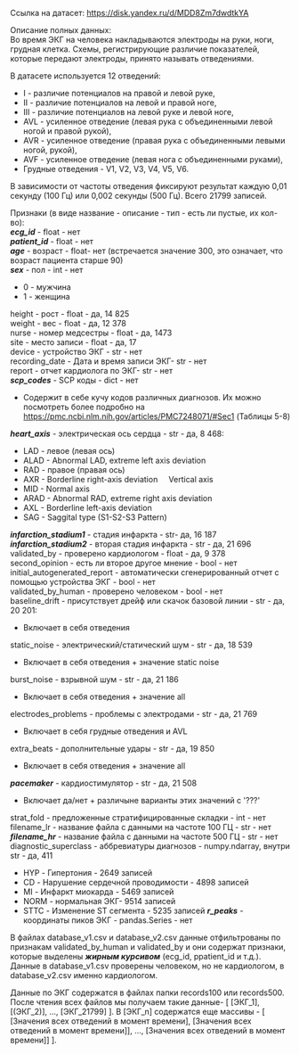 Ссылка на датасет: https://disk.yandex.ru/d/MDD8Zm7dwdtkYA

Описание полных данных:  
Во время ЭКГ на человека накладываются электроды на руки, ноги, грудная клетка. Схемы, регистрирующие различие показателей, которые передают электроды, принято называть отведениями.  

В датасете используется 12 отведений:  
-  I -  различие потенциалов на правой и левой руке,  
-  II - различие потенциалов на левой и правой ноге,  
-  III - различие потенциалов на левой руке и левой ноге,  
-  AVL - усиленное отведение (левая рука с объединенными левой ногой и правой рукой),  
-  AVR - усиленное отведение (правая рука с объединенными левыми ногой, рукой),  
-  AVF - усиленное отведение (левая нога с объединенными руками),  
-  Грудные отведения - V1, V2, V3, V4, V5, V6.  

В зависимости от частоты отведения фиксируют результат каждую 0,01 секунду (100 Гц) или 0,002 секунды  (500 Гц).
Всего 21799 записей.

Признаки (в виде название - описание - тип - есть ли пустые, их кол-во):  
***ecg_id*** - float - нет  
***patient_id*** - float - нет  
***age*** - возраст - float- нет (встречается значение 300, это означает, что возраст пациента старше 90)  
***sex*** - пол - int - нет   
-  0 - мужчина  
-  1 - женщина

  height - рост - float - да, 14 825  
  weight - вес - float - да, 12 378  
  nurse - номер медсестры - float - да, 1473  
  site - место записи - float - да, 17  
  device - устройство ЭКГ - str - нет  
  recording_date - Дата и время записи ЭКГ- str - нет  
  report - отчет кардиолога по ЭКГ- str - нет  
***scp_codes*** - SCP коды - dict - нет  
-  Содержит в себе кучу кодов различных диагнозов. Их можно посмотреть более подробно на https://pmc.ncbi.nlm.nih.gov/articles/PMC7248071/#Sec1 (Таблицы 5-8)
  
***heart_axis*** - электрическая ось сердца - str - да, 8 468:
-  LAD - левое (левая ось)
-  ALAD - Abnormal LAD, extreme left axis deviation
-  RAD - правое (правая ось)
-  AXR - Borderline right-axis deviation     Vertical axis
-  MID - Normal axis
-  ARAD - Abnormal RAD, extreme right axis deviation
-  AXL - Borderline left-axis deviation
-  SAG - Saggital type (S1-S2-S3 Pattern)
  
***infarction_stadium1*** - стадия инфаркта - str- да, 16 187  
***infarction_stadium2*** - вторая стадия инфаркта - str - да, 21 696  
  validated_by - проверено кардиологом - float - да, 9 378  
  second_opinion - есть ли второе другое мнение - bool - нет  
  initial_autogenerated_report - автоматически сгенерированный отчет с помощью устройства ЭКГ - bool - нет  
  validated_by_human - проверено человеком - bool - нет  
  baseline_drift - присутствует дрейф или скачок базовой линии - str - да, 20 201:  
-  Включает в себя отведения

  static_noise - электрический/статический шум - str - да, 18 539
-  Включает в себя отведения + значение static noise
  
  burst_noise - взрывной шум - str - да, 21 186
-  Включает в себя отведения + значение all
  
  electrodes_problems - проблемы с электродами - str - да, 21 769
-  Включает в себя грудные отведения и AVL
  
  extra_beats - дополнительные удары - str - да, 19 850
-  Включает в себя отведения + значение all
  
***pacemaker*** - кардиостимулятор - str - да, 21 508
-  Включает да/нет + различыне варианты этих значений с '???'
  
  strat_fold - предложенные стратифицированные складки - int - нет  
  filename_lr - название файла с данными на частоте 100 ГЦ - str - нет  
***filename_hr*** - название файла с данными на частоте 500 ГЦ - str - нет  
  diagnostic_superclass - аббревиатуры диагнозов - numpy.ndarray, внутри  str - да, 411  
-  HYP - Гипертония - 2649 записей
-  CD - Нарушение сердечной проводимости - 4898 записей
-  MI - Инфаркт миокарда - 5469 записей
-  NORM - нормальная ЭКГ- 9514 записей
-  STTC - Изменение ST сегмента - 5235 записей
***r_peaks*** - координаты пиков ЭКГ - pandas.Series - нет

В файлах database_v1.csv и database_v2.csv данные отфильтрованы по признакам validated_by_human и validated_by и они содержат признаки, которые выделены ***жирным курсивом*** (ecg_id, ppatient_id и т.д.). Данные в database_v1.csv проверены человеком, но не кардиологом, в database_v2.csv именно кардиологом.  

Данные по ЭКГ содержатся в файлах папки records100 или records500. После чтения всех файлов мы получаем такие данные- [ [ЭКГ_1], [(ЭКГ_2)], ..., [ЭКГ_21799] ]. В [ЭКГ_n] содержатся еще массивы - [ [Значения всех отведений в момент времени], [Значения всех отведений в момент времени]], ..., [Значения всех отведений в момент времени]] ].
